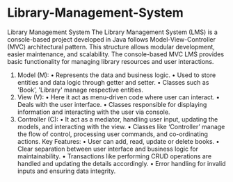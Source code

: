 # Library-Management-System
Library Management System
The Library Management System (LMS) is a console-based project developed in Java follows Model-View-Controller (MVC) architectural pattern. This structure allows modular development, easier maintenance, and scalability. The console-based MVC LMS provides basic functionality for managing library resources and user interactions.
1.	Model (M):
•	Represents the data and business logic.
•	Used to store entities and data logic through getter and setter.
•	Classes such as 'Book’, 'Library' manage respective entities.
2.	View (V):
•	Here it act as menu-driven code where user can interact.
•	Deals with the user interface.
•	Classes responsible for displaying information and interacting with the user via console.
3.	Controller (C):
•	It act as a mediator, handling user input, updating the models, and interacting with the view.
•	Classes like ‘Controller’ manage the flow of control, processing user commands, and co-ordinating actions.
Key Features:
•	User can add, read, update or delete books.
•	Clear separation between user interface and business logic for maintainability.
•	Transactions like performing CRUD operations are handled and updating the details accordingly.
•	Error handling for invalid inputs and ensuring data integrity.

